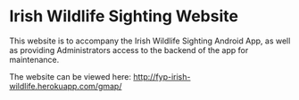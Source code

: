 Irish Wildlife Sighting Website
===============

This website is to accompany the Irish Wildlife Sighting Android App, as well as providing Administrators access to the backend of the app for maintenance.

The website can be viewed here: http://fyp-irish-wildlife.herokuapp.com/gmap/

